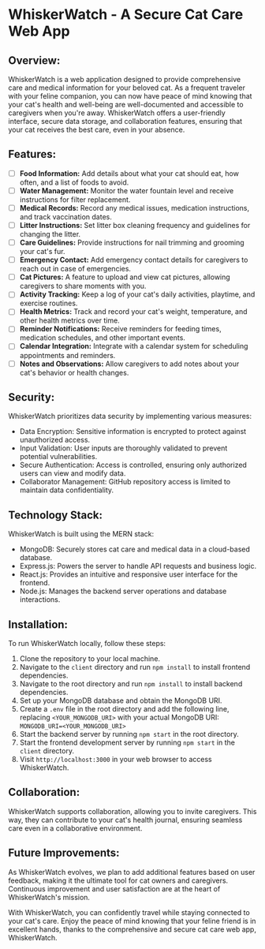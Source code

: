 # WhiskerWatch - A Secure Cat Care Web App

## Overview:
WhiskerWatch is a web application designed to provide comprehensive care and medical information for your beloved cat. As a frequent traveler with your feline companion, you can now have peace of mind knowing that your cat's health and well-being are well-documented and accessible to caregivers when you're away. WhiskerWatch offers a user-friendly interface, secure data storage, and collaboration features, ensuring that your cat receives the best care, even in your absence.

## Features:
- [ ] **Food Information:** Add details about what your cat should eat, how often, and a list of foods to avoid.
- [ ] **Water Management:** Monitor the water fountain level and receive instructions for filter replacement.
- [ ] **Medical Records:** Record any medical issues, medication instructions, and track vaccination dates.
- [ ] **Litter Instructions:** Set litter box cleaning frequency and guidelines for changing the litter.
- [ ] **Care Guidelines:** Provide instructions for nail trimming and grooming your cat's fur.
- [ ] **Emergency Contact:** Add emergency contact details for caregivers to reach out in case of emergencies.
- [ ] **Cat Pictures:** A feature to upload and view cat pictures, allowing caregivers to share moments with you.
- [ ] **Activity Tracking:** Keep a log of your cat's daily activities, playtime, and exercise routines.
- [ ] **Health Metrics:** Track and record your cat's weight, temperature, and other health metrics over time.
- [ ] **Reminder Notifications:** Receive reminders for feeding times, medication schedules, and other important events.
- [ ] **Calendar Integration:** Integrate with a calendar system for scheduling appointments and reminders.
- [ ] **Notes and Observations:** Allow caregivers to add notes about your cat's behavior or health changes.

## Security:
WhiskerWatch prioritizes data security by implementing various measures:
- Data Encryption: Sensitive information is encrypted to protect against unauthorized access.
- Input Validation: User inputs are thoroughly validated to prevent potential vulnerabilities.
- Secure Authentication: Access is controlled, ensuring only authorized users can view and modify data.
- Collaborator Management: GitHub repository access is limited to maintain data confidentiality.

## Technology Stack:
WhiskerWatch is built using the MERN stack:
- MongoDB: Securely stores cat care and medical data in a cloud-based database.
- Express.js: Powers the server to handle API requests and business logic.
- React.js: Provides an intuitive and responsive user interface for the frontend.
- Node.js: Manages the backend server operations and database interactions.

## Installation:
To run WhiskerWatch locally, follow these steps:

1. Clone the repository to your local machine.
2. Navigate to the `client` directory and run `npm install` to install frontend dependencies.
3. Navigate to the root directory and run `npm install` to install backend dependencies.
4. Set up your MongoDB database and obtain the MongoDB URI.
5. Create a `.env` file in the root directory and add the following line, replacing `<YOUR_MONGODB_URI>` with your actual MongoDB URI: `MONGODB_URI=<YOUR_MONGODB_URI>`
6. Start the backend server by running `npm start` in the root directory.
7. Start the frontend development server by running `npm start` in the `client` directory.
8. Visit `http://localhost:3000` in your web browser to access WhiskerWatch.

## Collaboration:
WhiskerWatch supports collaboration, allowing you to invite caregivers. This way, they can contribute to your cat's health journal, ensuring seamless care even in a collaborative environment.

## Future Improvements:
As WhiskerWatch evolves, we plan to add additional features based on user feedback, making it the ultimate tool for cat owners and caregivers. Continuous improvement and user satisfaction are at the heart of WhiskerWatch's mission.

With WhiskerWatch, you can confidently travel while staying connected to your cat's care. Enjoy the peace of mind knowing that your feline friend is in excellent hands, thanks to the comprehensive and secure cat care web app, WhiskerWatch.
